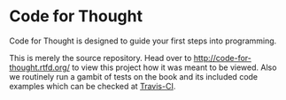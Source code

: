 Code for Thought
================

Code for Thought is designed to guide your first steps into programming.

This is merely the source repository. Head over to
http://code-for-thought.rtfd.org/ to view this project how it was meant to be
viewed. Also we routinely run a gambit of tests on the book and its included
code examples which can be checked at 
[Travis-CI](https://travis-ci.org/Nekroze/codeforthought/builds).
